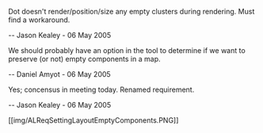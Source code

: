 Dot doesn't render/position/size any empty clusters during rendering. Must find a workaround.

-- Jason Kealey - 06 May 2005

We should probably have an option in the tool to determine if we want to preserve (or not) empty components in a map.

-- Daniel Amyot - 06 May 2005

Yes; concensus in meeting today. Renamed requirement.

-- Jason Kealey - 06 May 2005 

[[img/ALReqSettingLayoutEmptyComponents.PNG]]